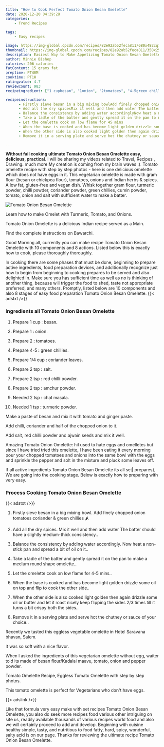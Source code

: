 ```yaml
---
title: "How to Cook Perfect Tomato Onion Besan Omelette"
date: 2020-12-20 04:39:28
categories:
    - Trend Recipes
    
tags:
    - Easy recipes

image: https://img-global.cpcdn.com/recipes/82e92ab52feca811/680x482cq70/tomato-onion-besan-omelette-recipe-main-photo.jpg
thumbnail: https://img-global.cpcdn.com/recipes/82e92ab52feca811/350x250cq70/tomato-onion-besan-omelette-recipe-main-photo.jpg
description: Easiest Way to Make Appetizing Tomato Onion Besan Omelette with 10 ingredients and 8 stages of easy cooking.
author: Minnie Bishop
calories: 206 calories
fatContent: 15 grams fat
preptime: PT40M
cooktime: PT1H
ratingvalue: 4.7
reviewcount: 983
recipeingredient: ["1 cupbesan", "1onion", "2tomatoes", "4-5green chillies", "1/4 cupcoriander leaves", "2 tspsalt", "2 tspred chilli powder", "2 tspamchur powder", "2 tspchat masala", "1 tspturmeric powder"]

recipeinstructions: 
      - Firstly sieve besan in a big mixing bowlAdd finely chopped onion tomatoes coriander  green chillies  
      - Add all the dry spicesMix it well and then add water The batter should have a slightly mediumthick consistency 
      - Balance the consistency by adding water accordinglyNow heat a nonstick pan and spread a bit of oil on it 
      - Take a ladle of the batter and gently spread it on the pan to make a medium round shape omelette 
      - Let the omelette cook on low flame for 45 mins 
      - When the base is cooked and has become light golden drizzle some oil on top and flip to cook the other side 
      - When the other side is also cooked light golden then again drizzle some oil or butter and let it roast nicely keep flipping the sides 23 times till it turns a bit crispy both the sides 
      - Remove it in a serving plate and serve hot the chutney or sauce of your choice

---
```




**Without fail cooking ultimate Tomato Onion Besan Omelette easy, delicious, practical**. I will be sharing my videos related to Travel, Recipes , Drawing. much more My creation is coming from my brain waves :). Tomato omelette recipe with step by step photos - here is one delicious omelette which does not have eggs in it. This vegetarian omelette is made with gram flour (besan or chickpea flour), tomatoes, onions and Indian herbs &amp; spices. A low fat, gluten-free and vegan dish. Whisk together gram flour, turmeric powder, chilli powder, coriander powder, green chillies, cumin powder, tomato, onion and salt with sufficient water to make a batter.


![Tomato Onion Besan Omelette](https://img-global.cpcdn.com/recipes/82e92ab52feca811/680x482cq70/tomato-onion-besan-omelette-recipe-main-photo.jpg "Tomato Onion Besan Omelette")



Learn how to make Omelet with Turmeric, Tomato, and Onions.

Tomato Onion Omelette is a delicious Indian recipe served as a Main.

Find the complete instructions on Bawarchi.


Good Morning all, currently you can make recipe Tomato Onion Besan Omelette with 10 components and 8 actions. Listed below this is exactly how to cook, please thoroughly thoroughly.

In cooking there are some phases that must be done, beginning to prepare active ingredients, food preparation devices, and additionally recognize just how to begin from beginning to cooking prepares to be served and also delighted in. Make sure you has sufficient time as well as no is thinking of another thing, because will trigger the food to shed, taste not appropriate preferred, and many others. Promptly, listed below are 10 components and also 8 stages of easy food preparation Tomato Onion Besan Omelette.
{{< adstxt />}}

### Ingredients all Tomato Onion Besan Omelette


1. Prepare 1 cup : besan.

1. Prepare 1 : onion.

1. Prepare 2 : tomatoes.

1. Prepare 4-5 : green chillies.

1. Prepare 1/4 cup : coriander leaves.

1. Prepare 2 tsp : salt.

1. Prepare 2 tsp : red chilli powder.

1. Prepare 2 tsp : amchur powder.

1. Needed 2 tsp : chat masala.

1. Needed 1 tsp : turmeric powder.


Make a paste of besan and mix it with tomato and ginger paste.

Add chilli, coriander and half of the chopped onion to it.

Add salt, red chilli powder and ajwain seeds and mix it well.

Amazing Tomato Onion Omelette: hiI used to hate eggs and omelletes but since I have tried tried this omelette, I have been eating it every morning pour your chopped tomatoes and onions into the same bowl with the eggs and sprinkle the pepper and solt in the mixture and pluck some leaves off.


If all active ingredients Tomato Onion Besan Omelette its all set| prepares}, We are going into the cooking stage. Below is exactly how to preparing with very easy.

### Process Cooking Tomato Onion Besan Omelette

{{< adstxt />}}


1. Firstly sieve besan in a big mixing bowl.
Add finely chopped onion tomatoes coriander &amp; green chillies 🌶.



1. Add all the dry spices.
Mix it well and then add water 
The batter should have a slightly medium-thick consistency..



1. Balance the consistency by adding water accordingly.
Now heat a non-stick pan and spread a bit of oil on it..



1. Take a ladle of the batter and gently spread it on the pan to make a medium round shape omelette..



1. Let the omelette cook on low flame for 4-5 mins..



1. When the base is cooked and has become light golden drizzle some oil on top and flip to cook the other side..



1. When the other side is also cooked light golden then again drizzle some oil or butter and let it roast nicely keep flipping the sides 2/3 times till it turns a bit crispy both the sides..



1. Remove it in a serving plate and serve hot the chutney or sauce of your choice..




Recently we tasted this eggless vegetable omelette in Hotel Saravana bhavan, Salem.

It was so soft with a nice flavor.

When I asked the ingredients of this vegetarian omelette without egg, waiter told its made of besan flour/Kadalai maavu, tomato, onion and pepper powder.

Tomato Omelette Recipe, Eggless Tomato Omelette with step by step photos.

This tomato omelette is perfect for Vegetarians who don&#39;t have eggs.


{{< adslink />}}

Like that formula very easy make with set recipes Tomato Onion Besan Omelette, you also do seek more recipes food various other intriguing on site us, readily available thousands of various recipes world food and also we will certainly proceed to add and develop. Beginning with cuisine healthy simple, tasty, and nutritious to food fatty, hard, spicy, wonderful, salty acid is on our page. Thanks for reviewing the ultimate recipe Tomato Onion Besan Omelette.
